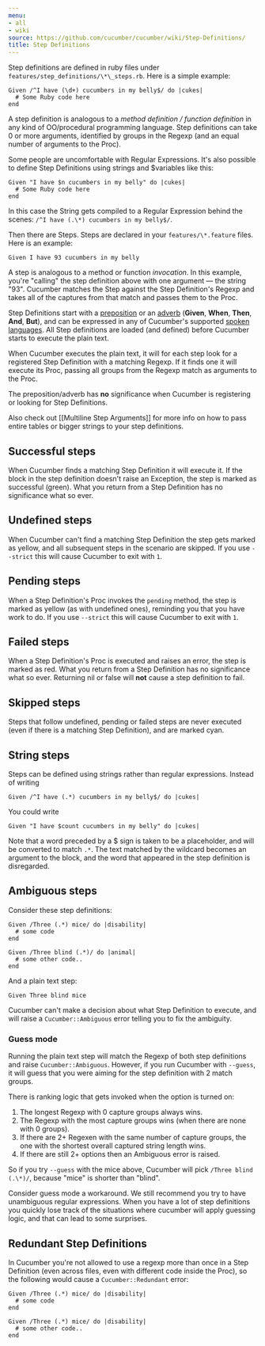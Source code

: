 ```yaml
---
menu:
- all
- wiki
source: https://github.com/cucumber/cucumber/wiki/Step-Definitions/
title: Step Definitions
---
```


Step definitions are defined in ruby files under `features/step_definitions/\*\_steps.rb`. Here is a simple example:

```
Given /^I have (\d+) cucumbers in my belly$/ do |cukes|
  # Some Ruby code here
end
```

A step definition is analogous to a *method definition / function definition* in any kind of OO/procedural programming language. Step definitions can take 0 or more arguments, identified by groups in the Regexp (and an equal number of arguments to the Proc).

Some people are uncomfortable with Regular Expressions. It's also possible to define Step Definitions using strings and $variables like this:

```
Given "I have $n cucumbers in my belly" do |cukes|
  # Some Ruby code here
end
```

In this case the String gets compiled to a Regular Expression behind the scenes: `/^I have (.\*) cucumbers in my belly$/`.

Then there are Steps. Steps are declared in your `features/\*.feature` files. Here is an example:

```
Given I have 93 cucumbers in my belly
```

A step is analogous to a method or function *invocation*. In this example, you're "calling" the step definition above with one argument — the string "93". Cucumber matches the Step against the Step Definition's Regexp and takes all of the captures from that match and passes them to the Proc.

Step Definitions start with a [preposition](http://www.merriam-webster.com/dictionary/given) or an [adverb](http://www.merriam-webster.com/dictionary/when) (**Given**, **When**, **Then**, **And**, **But**), and can be expressed in any of Cucumber's supported [spoken languages](/gherkin/spoken-languages/). All Step definitions are loaded (and defined) before Cucumber starts to execute the plain text.

When Cucumber executes the plain text, it will for each step look for a registered Step Definition with a matching Regexp. If it finds one it will execute its Proc, passing all groups from the Regexp match as arguments to the Proc.

The preposition/adverb has **no** significance when Cucumber is registering or looking for Step Definitions.

Also check out [[Multiline Step Arguments]] for more info on how to pass entire tables or bigger strings to your step definitions.

## Successful steps

When Cucumber finds a matching Step Definition it will execute it. If the block in the step definition doesn't raise an Exception, the step is marked as successful (green). What you return from a Step Definition has no significance what so ever.

## Undefined steps

When Cucumber can't find a matching Step Definition the step gets marked as yellow, and all subsequent steps in the scenario are skipped. If you use `--strict` this will cause Cucumber to exit with `1`.

## Pending steps

When a Step Definition's Proc invokes the `pending` method, the step is marked as yellow (as with undefined ones), reminding you that you have work to do. If you use `--strict` this will cause Cucumber to exit with `1`.

## Failed steps

When a Step Definition's Proc is executed and raises an error, the step is marked as red. What you return from a Step Definition has no significance what so ever. Returning nil or false will **not** cause a step definition to fail.

## Skipped steps

Steps that follow undefined, pending or failed steps are never executed (even if there is a matching Step Definition), and are marked cyan.

## String steps

Steps can be defined using strings rather than regular expressions. Instead of writing

```
Given /^I have (.*) cucumbers in my belly$/ do |cukes|
```

You could write

```
Given "I have $count cucumbers in my belly" do |cukes|
```

Note that a word preceded by a $ sign is taken to be a placeholder, and will be converted to match `.*`. The text matched by the wildcard becomes an argument to the block, and the word that appeared in the step definition is disregarded.

## Ambiguous steps

Consider these step definitions:

```
Given /Three (.*) mice/ do |disability|
  # some code
end

Given /Three blind (.*)/ do |animal|
  # some other code..
end
```

And a plain text step:

```
Given Three blind mice
```

Cucumber can't make a decision about what Step Definition to execute, and will raise a `Cucumber::Ambiguous` error telling you to fix the ambiguity.

### Guess mode

Running the plain text step will match the Regexp of both step definitions and raise `Cucumber::Ambiguous`. However,
if you run Cucumber with `--guess`, it will guess that you were aiming for the step definition with 2 match groups.

There is ranking logic that gets invoked when the option is turned on:

1. The longest Regexp with 0 capture groups always wins.
2. The Regexp with the most capture groups wins (when there are none with 0 groups).
3. If there are 2+ Regexen with the same number of capture groups, the one with the shortest overall captured string length wins.
4. If there are still 2+ options then an Ambiguous error is raised.

So if you try `--guess` with the mice above, Cucumber will pick `/Three blind (.\*)/`, because "mice" is shorter than "blind".

Consider guess mode a workaround. We still recommend you try to have unambiguous regular expressions. When you have a lot of step definitions you quickly lose track of the situations where cucumber will apply guessing logic, and that can lead to some surprises.

## Redundant Step Definitions

In Cucumber you're not allowed to use a regexp more than once in a Step Definition (even across files, even with different code inside the Proc), so the following would cause a `Cucumber::Redundant` error:

```
Given /Three (.*) mice/ do |disability|
  # some code
end

Given /Three (.*) mice/ do |disability|
  # some other code..
end
```
